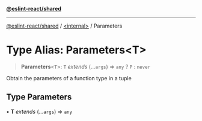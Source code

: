 [**@eslint-react/shared**](../../README.md)

***

[@eslint-react/shared](../../README.md) / [\<internal\>](../README.md) / Parameters

# Type Alias: Parameters\<T\>

> **Parameters**\<`T`\>: `T` *extends* (...`args`) => `any` ? `P` : `never`

Obtain the parameters of a function type in a tuple

## Type Parameters

• **T** *extends* (...`args`) => `any`
